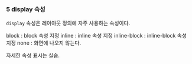 ### 5 display 속성

`display` 속성은 레이아웃 정의에 자주 사용하는 속성이다.

block : block 속성 지정
inline : inline 속성 지정
inline-block : inline-block 속성 지정
none : 화면에 나오지 않는다.

자세한 속성 표시는 실습.
